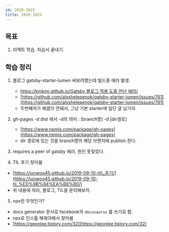 ```yaml
---
id: 2020-1025
title: 2020-1025
---
```


## 목표

1. 리엑트 학습. 자습서 끝내기.

## 학습 정리

1. 블로그 gatsby-starter-lumen 써보려했는데 빌드중 에러 발생.

   - [https://kmkmi.github.io/Gatsby 블로그 적용 도중 만난 에러/](https://kmkmi.github.io/Gatsby%20%EB%B8%94%EB%A1%9C%EA%B7%B8%20%EC%A0%81%EC%9A%A9%20%EB%8F%84%EC%A4%91%20%EB%A7%8C%EB%82%9C%20%EC%97%90%EB%9F%AC/)
   - [https://github.com/alxshelepenok/gatsby-starter-lumen/issues/761](https://github.com/alxshelepenok/gatsby-starter-lumen/issues/761)
   - 두번째꺼가 해결이 안돼서, 그냥 기본 starter에 일단 글 남기자.

2. gh-pages -d dist 에서 -d의 의미 : [branch명] -d [dir경로]

   - [https://www.npmjs.com/package/gh-pages](https://www.npmjs.com/package/gh-pages)
   - dir 경로에 있는 것을 branch명의 해당 브랜치에 publish 한다.

3. requires a peer of gatsby 에러. 원인 못찾았다.

4. TIL 후기 찾아봄

- [https://junwoo45.github.io/2019-09-10-til\_후기/](https://junwoo45.github.io/2019-09-10-til_%ED%9B%84%EA%B8%B0/)
- 위 내용에 따라, 블로그, TIL을 분리해보자.

5. npx란 무엇인가?

- docs generator 문서로 facebook의 `docusaurus` 를 쓰기로 함.
- npx로 인스톨 해줘야해서 찾아봄
- [https://geonlee.tistory.com/32](https://geonlee.tistory.com/32)
